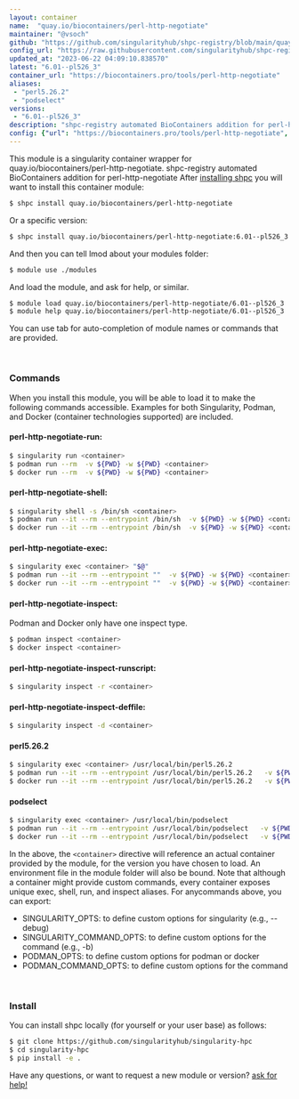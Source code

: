 ```yaml
---
layout: container
name:  "quay.io/biocontainers/perl-http-negotiate"
maintainer: "@vsoch"
github: "https://github.com/singularityhub/shpc-registry/blob/main/quay.io/biocontainers/perl-http-negotiate/container.yaml"
config_url: "https://raw.githubusercontent.com/singularityhub/shpc-registry/main/quay.io/biocontainers/perl-http-negotiate/container.yaml"
updated_at: "2023-06-22 04:09:10.838570"
latest: "6.01--pl526_3"
container_url: "https://biocontainers.pro/tools/perl-http-negotiate"
aliases:
 - "perl5.26.2"
 - "podselect"
versions:
 - "6.01--pl526_3"
description: "shpc-registry automated BioContainers addition for perl-http-negotiate"
config: {"url": "https://biocontainers.pro/tools/perl-http-negotiate", "maintainer": "@vsoch", "description": "shpc-registry automated BioContainers addition for perl-http-negotiate", "latest": {"6.01--pl526_3": "sha256:027f29875f10b9f8ba85c1614bebbff7402fa95fb53ecb1b3129dfaf98183612"}, "tags": {"6.01--pl526_3": "sha256:027f29875f10b9f8ba85c1614bebbff7402fa95fb53ecb1b3129dfaf98183612"}, "docker": "quay.io/biocontainers/perl-http-negotiate", "aliases": {"perl5.26.2": "/usr/local/bin/perl5.26.2", "podselect": "/usr/local/bin/podselect"}}
---
```


This module is a singularity container wrapper for quay.io/biocontainers/perl-http-negotiate.
shpc-registry automated BioContainers addition for perl-http-negotiate
After [installing shpc](#install) you will want to install this container module:


```bash
$ shpc install quay.io/biocontainers/perl-http-negotiate
```

Or a specific version:

```bash
$ shpc install quay.io/biocontainers/perl-http-negotiate:6.01--pl526_3
```

And then you can tell lmod about your modules folder:

```bash
$ module use ./modules
```

And load the module, and ask for help, or similar.

```bash
$ module load quay.io/biocontainers/perl-http-negotiate/6.01--pl526_3
$ module help quay.io/biocontainers/perl-http-negotiate/6.01--pl526_3
```

You can use tab for auto-completion of module names or commands that are provided.

<br>

### Commands

When you install this module, you will be able to load it to make the following commands accessible.
Examples for both Singularity, Podman, and Docker (container technologies supported) are included.

#### perl-http-negotiate-run:

```bash
$ singularity run <container>
$ podman run --rm  -v ${PWD} -w ${PWD} <container>
$ docker run --rm  -v ${PWD} -w ${PWD} <container>
```

#### perl-http-negotiate-shell:

```bash
$ singularity shell -s /bin/sh <container>
$ podman run --it --rm --entrypoint /bin/sh  -v ${PWD} -w ${PWD} <container>
$ docker run --it --rm --entrypoint /bin/sh  -v ${PWD} -w ${PWD} <container>
```

#### perl-http-negotiate-exec:

```bash
$ singularity exec <container> "$@"
$ podman run --it --rm --entrypoint ""  -v ${PWD} -w ${PWD} <container> "$@"
$ docker run --it --rm --entrypoint ""  -v ${PWD} -w ${PWD} <container> "$@"
```

#### perl-http-negotiate-inspect:

Podman and Docker only have one inspect type.

```bash
$ podman inspect <container>
$ docker inspect <container>
```

#### perl-http-negotiate-inspect-runscript:

```bash
$ singularity inspect -r <container>
```

#### perl-http-negotiate-inspect-deffile:

```bash
$ singularity inspect -d <container>
```


#### perl5.26.2

```bash
$ singularity exec <container> /usr/local/bin/perl5.26.2
$ podman run --it --rm --entrypoint /usr/local/bin/perl5.26.2   -v ${PWD} -w ${PWD} <container> -c " $@"
$ docker run --it --rm --entrypoint /usr/local/bin/perl5.26.2   -v ${PWD} -w ${PWD} <container> -c " $@"
```


#### podselect

```bash
$ singularity exec <container> /usr/local/bin/podselect
$ podman run --it --rm --entrypoint /usr/local/bin/podselect   -v ${PWD} -w ${PWD} <container> -c " $@"
$ docker run --it --rm --entrypoint /usr/local/bin/podselect   -v ${PWD} -w ${PWD} <container> -c " $@"
```



In the above, the `<container>` directive will reference an actual container provided
by the module, for the version you have chosen to load. An environment file in the
module folder will also be bound. Note that although a container
might provide custom commands, every container exposes unique exec, shell, run, and
inspect aliases. For anycommands above, you can export:

 - SINGULARITY_OPTS: to define custom options for singularity (e.g., --debug)
 - SINGULARITY_COMMAND_OPTS: to define custom options for the command (e.g., -b)
 - PODMAN_OPTS: to define custom options for podman or docker
 - PODMAN_COMMAND_OPTS: to define custom options for the command

<br>

### Install

You can install shpc locally (for yourself or your user base) as follows:

```bash
$ git clone https://github.com/singularityhub/singularity-hpc
$ cd singularity-hpc
$ pip install -e .
```

Have any questions, or want to request a new module or version? [ask for help!](https://github.com/singularityhub/singularity-hpc/issues)